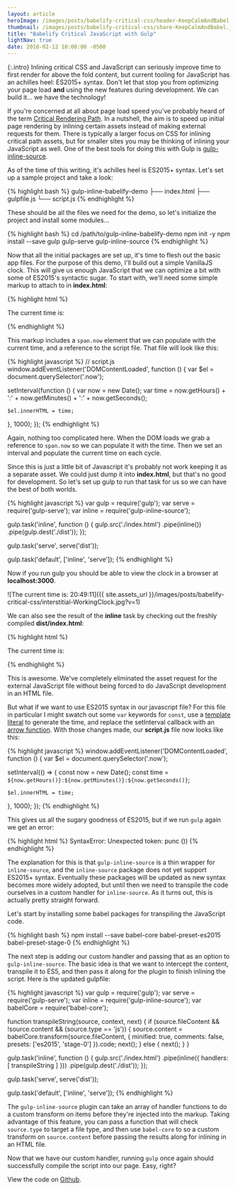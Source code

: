 ```yaml
---
layout: article
heroImage: /images/posts/babelify-critical-css/header-KeepCalmAndBabel.jpg
thumbnail: /images/posts/babelify-critical-css/share-KeepCalmAndBabel.jpg
title: "Babelify Critical JavaScript with Gulp"
lightNav: true
date: 2018-02-12 10:00:00 -0500
---
```

{:.intro}
Inlining critical CSS and JavaScript can seriously improve time to first render for above the fold content, but current tooling for JavaScript has an achilles heel: ES2015+ syntax. Don't let that stop you from optimizing your page load __and__ using the new features during development. We can build it... we have the technology!

If you're concerned at all about page load speed you've probably heard of the term [Critical Rendering Path](https://developers.google.com/web/fundamentals/performance/critical-rendering-path/). In a nutshell, the aim is to speed up initial page rendering by inlining certain assets instead of making external requests for them. There is typically a larger focus on CSS for inlining critical path assets, but for smaller sites you may be thinking of inlining your JavaScript as well. One of the best tools for doing this with Gulp is [gulp-inline-source](https://www.npmjs.com/package/gulp-inline-source).

As of the time of this writing, it's achilles heel is ES2015+ syntax. Let's set up a sample project and take a look:

{% highlight bash %}
gulp-inline-babelify-demo
├── index.html
├── gulpfile.js
└── script.js
{% endhighlight %}

These should be all the files we need for the demo, so let's initialize the project and install some modules...

{% highlight bash %}
cd /path/to/gulp-inline-babelify-demo
npm init -y
npm install --save gulp gulp-serve gulp-inline-source
{% endhighlight %}

Now that all the initial packages are set up, it's time to flesh out the basic app files. For the purpose of this demo, I'll build out a simple VanillaJS clock. This will give us enough JavaScript that we can optimize a bit with some of ES2015's syntactic sugar. To start with, we'll need some simple markup to attach to in **index.html**:

{% highlight html %}
<!-- index.html -->
<!DOCTYPE html>
<html>
  <head>
    <title>Babelify Your Critical JavaScript with Gulp</title>
  </head>
  <body>
    <p>The current time is: <span class="now"></span></p>
    <script type="text/javascript" src="script.js" inline></script>
  </body>
</html>
{% endhighlight %}

This markup includes a `span.now` element that we can populate with the current time, and a reference to the script file. That file will look like this:

{% highlight javascript %}
// script.js
window.addEventListener('DOMContentLoaded', function () {
  var $el = document.querySelector('.now');

  setInterval(function () {
    var now = new Date();
    var time = now.getHours() + ':' + now.getMinutes() + ':' + now.getSeconds();

    $el.innerHTML = time;
  }, 1000);
});
{% endhighlight %}

Again, nothing too complicated here. When the DOM loads we grab a reference to `span.now` so we can populate it with the time. Then we set an interval and populate the current time on each cycle.

Since this is just a little bit of Javascript it's probably not work keeping it as a separate asset. We could just dump it into **index.html**, but that's no good for development. So let's set up gulp to run that task for us so we can have the best of both worlds.

{% highlight javascript %}
var gulp = require('gulp');
var serve = require('gulp-serve');
var inline = require('gulp-inline-source');

gulp.task('inline', function () {
  gulp.src('./index.html')
    .pipe(inline())
    .pipe(gulp.dest('./dist'));
});

gulp.task('serve', serve('dist'));

gulp.task('default', ['inline', 'serve']);
{% endhighlight %}

Now if you run gulp you should be able to view the clock in a browser at **localhost:3000**.

![The current time is: 20:49:11]({{ site.assets_url }}/images/posts/babelify-critical-css/interstitial-WorkingClock.jpg?v=1)

We can also see the result of the **inline** task by checking out the freshly compiled **dist/index.html**:

{% highlight html %}
<!-- dist/index.html -->
<!DOCTYPE html>
<html>
  <head>
    <title>Babelify Your Inline JavaScript with Gulp</title>
  </head>
  <body>
    <p>The current time is: <span class="now"></span></p>
    <script type="text/javascript">window.addEventListener("DOMContentLoaded",function(){var e=document.querySelector(".now");setInterval(function(){var n=new Date,t=n.getHours()+":"+n.getMinutes()+":"+n.getSeconds();e.innerHTML=t},1e3)});</script>
  </body>
</html>
{% endhighlight %}

This is awesome. We've completely eliminated the asset request for the external JavaScript file without being forced to do JavaScript development in an HTML file.

But what if we want to use ES2015 syntax in our javascript file? For this file in particular I might swatch out some `var` keywords for `const`, use a [template literal](https://developer.mozilla.org/en-US/docs/Web/JavaScript/Reference/Template_literals) to generate the time, and replace the setInterval callback with an [arrow function](https://developer.mozilla.org/en-US/docs/Web/JavaScript/Reference/Functions/Arrow_functions). With those changes made, our **script.js** file now looks like this:

{% highlight javascript %}
window.addEventListener('DOMContentLoaded', function () {
  var $el = document.querySelector('.now');

  setInterval(() => {
    const now = new Date();
    const time = `${now.getHours()}:${now.getMinutes()}:${now.getSeconds()}`;

    $el.innerHTML = time;
  }, 1000);
});
{% endhighlight %}

This gives us all the sugary goodness of ES2015, but if we run `gulp` again we get an error:

{% highlight html %}
SyntaxError: Unexpected token: punc ())
{% endhighlight %}

The explanation for this is that `gulp-inline-source` is a thin wrapper for `inline-source`, and the `inline-source` package does not yet support ES2015+ syntax. Eventually these packages will be updated as new syntax becomes more widely adopted, but until then we need to transpile the code ourselves in a custom handler for `inline-source`. As it turns out, this is actually pretty straight forward.

Let's start by installing some babel packages for transpiling the JavaScript code.

{% highlight bash %}
npm install --save babel-core babel-preset-es2015 babel-preset-stage-0
{% endhighlight %}

The next step is adding our custom handler and passing that as an option to `gulp-inline-source`. The basic idea is that we want to intercept the content, transpile it to ES5, and then pass it along for the plugin to finish inlining the script. Here is the updated gulpfile:

{% highlight javascript %}
var gulp = require('gulp');
var serve = require('gulp-serve');
var inline = require('gulp-inline-source');
var babelCore = require('babel-core');

function transpileString(source, context, next) {
  if (source.fileContent && !source.content && (source.type == 'js')) {
    source.content = babelCore.transform(source.fileContent, {
      minified: true,
      comments: false,
      presets: ['es2015', 'stage-0']
    }).code;
    next();
  } else {
    next();
  }
}

gulp.task('inline', function () {
  gulp.src('./index.html')
    .pipe(inline({ handlers: [ transpileString ] }))
    .pipe(gulp.dest('./dist'));
});

gulp.task('serve', serve('dist'));

gulp.task('default', ['inline', 'serve']);
{% endhighlight %}

The `gulp-inline-source` plugin can take an array of handler functions to do a custom transform on items before they're injected into the markup. Taking advantage of this feature, you can pass a function that will check `source.type` to target a file type, and then use `babel-core` to so a custom transform on `source.content` before passing the results along for inlining in an HTML file.

Now that we have our custom handler, running `gulp` once again should successfully compile the script into our page. Easy, right?

View the code on [Github](https://github.com/sstadt/gulp-inline-babelify-demo).
